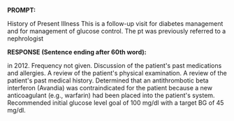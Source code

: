 **PROMPT:**

History of Present Illness This is a follow-up visit for diabetes management and for management of glucose control. The pt was previously referred to a nephrologist

**RESPONSE (Sentence ending after 60th word):**

in 2012. Frequency not given. Discussion of the patient's past medications and allergies. A review of the patient's physical examination. A review of the patient's past medical history. Determined that an antithrombotic beta interferon (Avandia) was contraindicated for the patient because a new anticoagulant (e.g., warfarin) had been placed into the patient's system. Recommended initial glucose level goal of 100 mg/dl with a target BG of 45 mg/dl. 